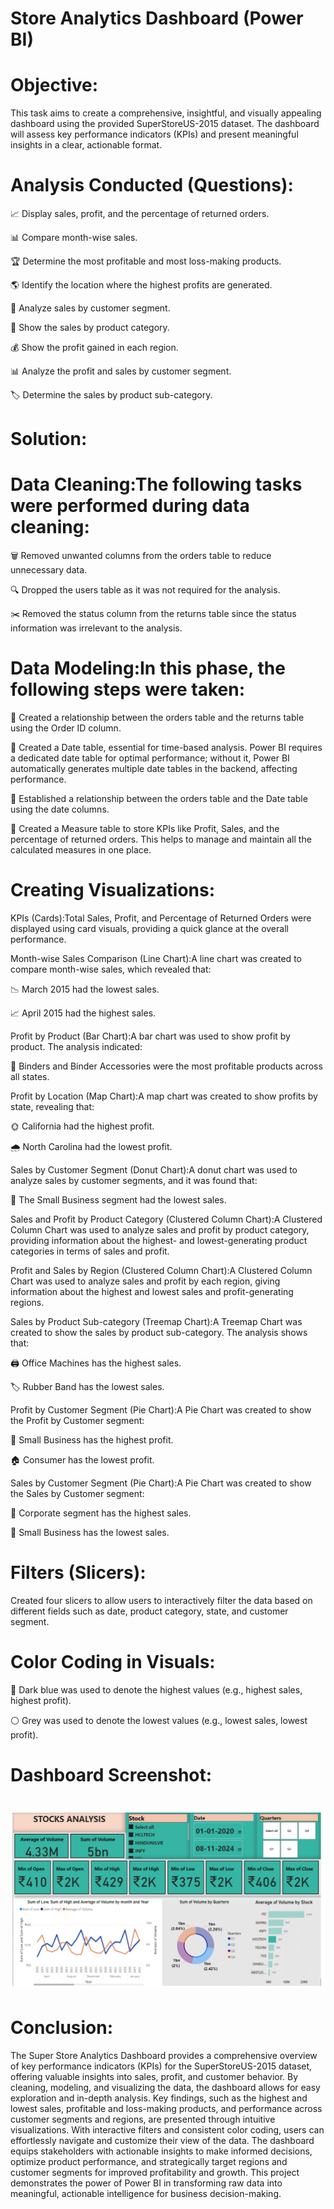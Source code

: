# Store Analytics Dashboard (Power BI)

# Objective:
This task aims to create a comprehensive, insightful, and visually appealing dashboard using the provided SuperStoreUS-2015 dataset. The dashboard will assess key performance indicators (KPIs) and present meaningful insights in a clear, actionable format.

# Analysis Conducted (Questions):

📈 Display sales, profit, and the percentage of returned orders.

📊 Compare month-wise sales.

🏆 Determine the most profitable and most loss-making products.

🌎 Identify the location where the highest profits are generated.

🧩 Analyze sales by customer segment.

🛒 Show the sales by product category.

💰 Show the profit gained in each region.

📊 Analyze the profit and sales by customer segment.

🏷️ Determine the sales by product sub-category.

# Solution:

# Data Cleaning:The following tasks were performed during data cleaning:

🗑️ Removed unwanted columns from the orders table to reduce unnecessary data.

🔍 Dropped the users table as it was not required for the analysis.

✂️ Removed the status column from the returns table since the status information was irrelevant to the analysis.

# Data Modeling:In this phase, the following steps were taken:

🔗 Created a relationship between the orders table and the returns table using the Order ID column.

📅 Created a Date table, essential for time-based analysis. Power BI requires a dedicated date table for optimal performance; without it, Power BI automatically generates multiple date tables in the backend, affecting performance.

🔄 Established a relationship between the orders table and the Date table using the date columns.

📐 Created a Measure table to store KPIs like Profit, Sales, and the percentage of returned orders. This helps to manage and maintain all the calculated measures in one place.

# Creating Visualizations:

KPIs (Cards):Total Sales, Profit, and Percentage of Returned Orders were displayed using card visuals, providing a quick glance at the overall performance.

Month-wise Sales Comparison (Line Chart):A line chart was created to compare month-wise sales, which revealed that:

📉 March 2015 had the lowest sales.

📈 April 2015 had the highest sales.

Profit by Product (Bar Chart):A bar chart was used to show profit by product. The analysis indicated:

💼 Binders and Binder Accessories were the most profitable products across all states.

Profit by Location (Map Chart):A map chart was created to show profits by state, revealing that:

🌞 California had the highest profit.

🌧️ North Carolina had the lowest profit.

Sales by Customer Segment (Donut Chart):A donut chart was used to analyze sales by customer segments, and it was found that:

🏪 The Small Business segment had the lowest sales.

Sales and Profit by Product Category (Clustered Column Chart):A Clustered Column Chart was used to analyze sales and profit by product category, providing information about the highest- and lowest-generating product categories in terms of sales and profit.

Profit and Sales by Region (Clustered Column Chart):A Clustered Column Chart was used to analyze sales and profit by each region, giving information about the highest and lowest sales and profit-generating regions.

Sales by Product Sub-category (Treemap Chart):A Treemap Chart was created to show the sales by product sub-category. The analysis shows that:

🖨️ Office Machines has the highest sales.

🏷️ Rubber Band has the lowest sales.

Profit by Customer Segment (Pie Chart):A Pie Chart was created to show the Profit by Customer segment:

💸 Small Business has the highest profit.

🏠 Consumer has the lowest profit.

Sales by Customer Segment (Pie Chart):A Pie Chart was created to show the Sales by Customer segment:

🏢 Corporate segment has the highest sales.

🏪 Small Business has the lowest sales.

# Filters (Slicers):
Created four slicers to allow users to interactively filter the data based on different fields such as date, product category, state, and customer segment.

# Color Coding in Visuals:

🔵 Dark blue was used to denote the highest values (e.g., highest sales, highest profit).

⚪ Grey was used to denote the lowest values (e.g., lowest sales, lowest profit).

# Dashboard Screenshot:
# ![Company-Stock-Analysis-Power-Bi](images/dashboard.jpeg)

# Conclusion:
The Super Store Analytics Dashboard provides a comprehensive overview of key performance indicators (KPIs) for the SuperStoreUS-2015 dataset, offering valuable insights into sales, profit, and customer behavior. By cleaning, modeling, and visualizing the data, the dashboard allows for easy exploration and in-depth analysis. Key findings, such as the highest and lowest sales, profitable and loss-making products, and performance across customer segments and regions, are presented through intuitive visualizations.
With interactive filters and consistent color coding, users can effortlessly navigate and customize their view of the data. The dashboard equips stakeholders with actionable insights to make informed decisions, optimize product performance, and strategically target regions and customer segments for improved profitability and growth. This project demonstrates the power of Power BI in transforming raw data into meaningful, actionable intelligence for business decision-making.


